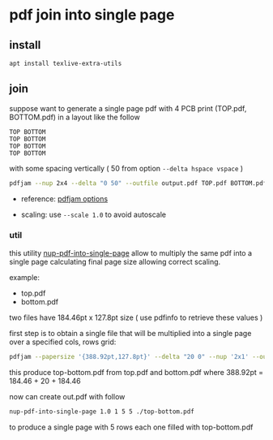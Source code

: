 # pdf join into single page

## install

```sh
apt install texlive-extra-utils
```

## join

suppose want to generate a single page pdf with 4 PCB print (TOP.pdf, BOTTOM.pdf) in a layout like the follow

```
TOP BOTTOM
TOP BOTTOM
TOP BOTTOM
TOP BOTTOM
```

with some spacing vertically ( 50 from option `--delta hspace vspace` )

```sh
pdfjam --nup 2x4 --delta "0 50" --outfile output.pdf TOP.pdf BOTTOM.pdf TOP.pdf  BOTTOM.pdf TOP.pdf BOTTOM.pdf TOP.pdf BOTTOM.pdf
```

- reference: [pdfjam options](http://texdoc.net/texmf-dist/doc/latex/pdfpages/pdfpages.pdf)

- scaling: use `--scale 1.0` to avoid autoscale

### util

this utility [nup-pdf-into-single-page](https://github.com/devel0/linux-scripts-utils/blob/2d1ae112c659d1f9597b2697c07668bb0bb7e914/nup-pdf-into-single-page) allow to multiply the same pdf into a single page calculating final page size allowing correct scaling.

example:
- top.pdf
- bottom.pdf

two files have 184.46pt x 127.8pt size ( use pdfinfo to retrieve these values )

first step is to obtain a single file that will be multiplied into a single page over a specified cols, rows grid:

```sh
pdfjam --papersize '{388.92pt,127.8pt}' --delta "20 0" --nup '2x1' --outfile top-bottom.pdf top.pdf bottom.pdf  && pdfinfo top-bottom.pdf 
```

this produce top-bottom.pdf from top.pdf and bottom.pdf where 388.92pt = 184.46 + 20 + 184.46

now can create out.pdf with follow

```sh
nup-pdf-into-single-page 1.0 1 5 5 ./top-bottom.pdf 
```

to produce a single page with 5 rows each one filled with top-bottom.pdf
